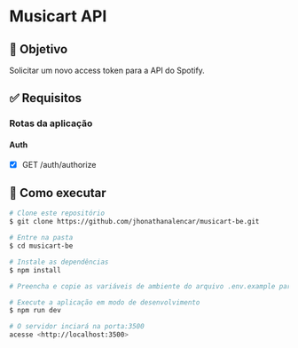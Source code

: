 # Musicart API

## 🎯 Objetivo

Solicitar um novo access token para a API do Spotify.

## ✅ Requisitos

### Rotas da aplicação

#### Auth

- [x] GET /auth/authorize

## 🚀 Como executar

```bash
# Clone este repositório
$ git clone https://github.com/jhonathanalencar/musicart-be.git

# Entre na pasta
$ cd musicart-be

# Instale as dependências
$ npm install

# Preencha e copie as variáveis de ambiente do arquivo .env.example para o arquivo .env na raiz do projeto

# Execute a aplicação em modo de desenvolvimento
$ npm run dev

# O servidor inciará na porta:3500
acesse <http://localhost:3500>
```
